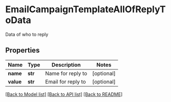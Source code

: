 # EmailCampaignTemplateAllOfReplyToData

Data of who to reply
## Properties
Name | Type | Description | Notes
------------ | ------------- | ------------- | -------------
**name** | **str** | Name for reply to | [optional] 
**value** | **str** | Email for reply to | [optional] 

[[Back to Model list]](../README.md#documentation-for-models) [[Back to API list]](../README.md#documentation-for-api-endpoints) [[Back to README]](../README.md)


